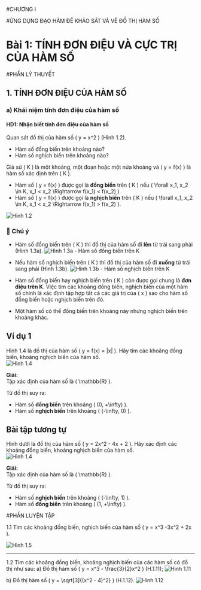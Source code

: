 
#CHƯƠNG I

#ỨNG DỤNG ĐẠO HÀM ĐỂ KHẢO SÁT VÀ VẼ ĐỒ THỊ HÀM SỐ

# Bài 1: TÍNH ĐƠN ĐIỆU VÀ CỰC TRỊ CỦA HÀM SỐ

#PHẦN LÝ THUYẾT

## 1. TÍNH ĐƠN ĐIỆU CỦA HÀM SỐ

### a) Khái niệm tính đơn điệu của hàm số

#### HD1: Nhận biết tính đơn điệu của hàm số

Quan sát đồ thị của hàm số \( y = x^2 \) (Hình 1.2).

- Hàm số đồng biến trên khoảng nào?
- Hàm số nghịch biến trên khoảng nào?

Giả sử \( K \) là một khoảng, một đoạn hoặc một nửa khoảng và \( y = f(x) \) là hàm số xác định trên \( K \).

- Hàm số \( y = f(x) \) được gọi là **đồng biến** trên \( K \) nếu \( \forall x_1, x_2 \in K, x_1 < x_2 \Rightarrow f(x_1) < f(x_2) \).
- Hàm số \( y = f(x) \) được gọi là **nghịch biến** trên \( K \) nếu \( \forall x_1, x_2 \in K, x_1 < x_2 \Rightarrow f(x_1) > f(x_2) \).

![Hình 1.2](images/Hinh_1_2.png)

### 🔎 Chú ý

- Hàm số đồng biến trên \( K \) thì đồ thị của hàm số đi **lên** từ trái sang phải (Hình 1.3a).
![Hình 1.3a - Hàm số đồng biến trên K](images/Hinh_1_3a.png)  

- Nếu hàm số nghịch biến trên \( K \) thì đồ thị của hàm số đi **xuống** từ trái sang phải (Hình 1.3b).
![Hình 1.3b - Hàm số nghịch biến trên K](images/Hinh_1_3b.png)

- Hàm số đồng biến hay nghịch biến trên \( K \) còn được gọi chung là **đơn điệu trên K**. Việc tìm các khoảng đồng biến, nghịch biến của một hàm số chính là xác định tập hợp tất cả các giá trị của \( x \) sao cho hàm số đồng biến hoặc nghịch biến trên đó.
- Một hàm số có thể đồng biến trên khoảng này nhưng nghịch biến trên khoảng khác.

## Ví dụ 1  
Hình 1.4 là đồ thị của hàm số \( y = f(x) = |x| \). Hãy tìm các khoảng đồng biến, khoảng nghịch biến của hàm số.  
![Hình 1.4](images/Hinh_1_4.png)

**Giải:**   
Tập xác định của hàm số là \( \mathbb{R} \).  

Từ đồ thị suy ra:  
- Hàm số **đồng biến** trên khoảng \( (0, +\infty) \).  
- Hàm số **nghịch biến** trên khoảng \( (-\infty, 0) \).  

## Bài tập tương tự 
Hình dưới là đồ thị của hàm số \( y = 2x^2 - 4x + 2 \). Hãy xác định các khoảng đồng biến, khoảng nghịch biến của hàm số.  
![Hình 1.4](images/Bttt_vd1.png)

**Giải:**  
Tập xác định của hàm số là \( \mathbb{R} \).  

Từ đồ thị suy ra:  
- Hàm số **nghịch biến** trên khoảng \( (-\infty, 1) \).  
- Hàm số **đồng biến** trên khoảng \( (1, +\infty) \).  


#PHẦN LUYỆN TẬP

1.1 Tìm các khoảng đồng biến, nghịch biến của hàm số \( y = x^3 -3x^2 + 2x \).

![Hình 1.5](images/Hinh_1_5.png)
   
---

1.2 Tìm các khoảng đồng biến, khoảng nghịch biến của các hàm số có đồ thị như sau:
a) Đồ thị hàm số \( y = x^3 - \frac{3}{2}x^2 \) (H.1.11);
![Hình 1.11](images/Hinh_1_11.png) 

b) Đồ thị hàm số \( y = \sqrt[3]{(x^2 - 4)^2} \) (H.1.12).
![Hình 1.12](images/Hinh_1_12.png)
